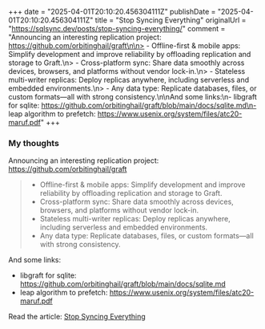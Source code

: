 +++
date = "2025-04-01T20:10:20.456304111Z"
publishDate = "2025-04-01T20:10:20.456304111Z"
title = "Stop Syncing Everything"
originalUrl = "https://sqlsync.dev/posts/stop-syncing-everything/"
comment = "Announcing an interesting replication project: https://github.com/orbitinghail/graft\n\n> - Offline-first & mobile apps: Simplify development and improve reliability by offloading replication and storage to Graft.\n> - Cross-platform sync: Share data smoothly across devices, browsers, and platforms without vendor lock-in.\n> - Stateless multi-writer replicas: Deploy replicas anywhere, including serverless and embedded environments.\n> - Any data type: Replicate databases, files, or custom formats—all with strong consistency.\n\nAnd some links:\n- libgraft for sqlite: https://github.com/orbitinghail/graft/blob/main/docs/sqlite.md\n- leap algorithm to prefetch: https://www.usenix.org/system/files/atc20-maruf.pdf"
+++

### My thoughts

Announcing an interesting replication project: https://github.com/orbitinghail/graft

> - Offline-first & mobile apps: Simplify development and improve reliability by offloading replication and storage to Graft.
> - Cross-platform sync: Share data smoothly across devices, browsers, and platforms without vendor lock-in.
> - Stateless multi-writer replicas: Deploy replicas anywhere, including serverless and embedded environments.
> - Any data type: Replicate databases, files, or custom formats—all with strong consistency.

And some links:
- libgraft for sqlite: https://github.com/orbitinghail/graft/blob/main/docs/sqlite.md
- leap algorithm to prefetch: https://www.usenix.org/system/files/atc20-maruf.pdf

Read the article: [Stop Syncing Everything](https://sqlsync.dev/posts/stop-syncing-everything/)
